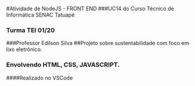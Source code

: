 #Atividade de NodeJS - FRONT END
###UC14 do Curso Técnico de Informática SENAC Tatuapé

### Turma TEI 01/20

###Professor Edilson Silva
##Projeto sobre sustentabilidade com foco em lixo eletrônico.

### Envolvendo HTML, CSS, JAVASCRIPT.

####Realizado no VSCode
